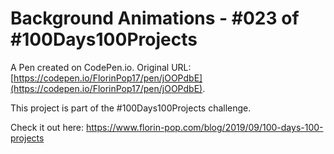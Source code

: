 # Background Animations - #023 of #100Days100Projects

A Pen created on CodePen.io. Original URL: [https://codepen.io/FlorinPop17/pen/jOOPdbE](https://codepen.io/FlorinPop17/pen/jOOPdbE).

This project is part of the #100Days100Projects challenge.

Check it out here: https://www.florin-pop.com/blog/2019/09/100-days-100-projects
